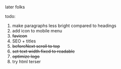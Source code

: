 later folks


todo:

1. make paragraphs less bright compared to headings
2. add icon to mobile menu
3. ~~favicon~~
4. SEO + titles
5. ~~beforeNext scroll to top~~
6. ~~set text width fixed to readable~~
7. ~~optimize logo~~
8. try html terser


